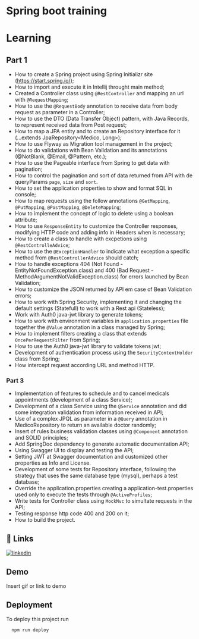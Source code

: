 # Spring boot training

# Learning

## Part 1

- How to create a Spring project using Spring Initializr site (https://start.spring.io/);
- How to import and execute it in Intellij throught main method;
- Created a Controller class using `@RestController` and mapping an url with `@RequestMapping`;
- How to use the `@RequestBody` annotation to receive data from body request as parameter in a Controller;
- How to use the DTO (Data Transfer Object) pattern, with Java Records, to represent received data from Post request;
- How to map a JPA entity and to create an Repository interface for it (...extends JpaRepository<Medico, Long>);
- How to use Flyway as Migration tool management in the project;
- How to do validations with Bean Validation and its annotations (@NotBlank, @Email, @Pattern, etc.);
- How to use the Pageable interface from Spring to get data with pagination;
- How to control the pagination and sort of data returned from API with de queryParams `page`, `size` and `sort`.
- How to set the application properties to show and format SQL in console;
- How to map requests using the follow annotations `@GetMapping`, `@PutMapping`, `@PostMapping`, `@DeleteMapping`;
- How to implement the concept of logic to delete using a boolean attribute;
- How to use `ResponseEntity` to customize the Controller responses, modifying HTTP code and adding info in Headers when is necessary;
- How to create a class to handle with excpetions using `@RestControlleAdvice`;
- How to use the `@ExceptionHandler` to indicate what exception a specific method from `@RestControllerAdvice` should catch;
- How to handle exceptions 404 (Not Found - EntityNotFoundException.class) and 400 (Bad Request - MethodArgumentNotValidException.class) for errors launched by Bean Validation;
- How to customize the JSON returned by API em case of Bean Validation errors;
- How to work with Spring Security, implementing it and changing the default settings (Statefull) to work with a Rest api (Stateless);
- Work with Auth0 java-jwt library to generate tokens;
- How to work with environment variables in `application.properties` file together the `@Value` annotation in a class managed by Spring;
- How to implement filters creating a class that extends `OncePerRequestFilter` from Spring;
- How to use the Auth0 java-jwt library to validate tokens jwt;
- Development of authentication process using the `SecurityContextHolder` class from Spring;
- How intercept request according URL and method HTTP.

### Part 3

- Implementation of features to schedule and to cancel medicals appointments (development of a class Service);
- Development of a class Service using the `@Service` annotation and did some integration validation from information received in API;
- Use of a complex JPQL as parameter in a `@Query` annotation in MedicoRepository to return an available doctor randomly;
- Insert of rules business validation classes using `@Component` annotation and SOLID principles;
- Add SpringDoc dependency to generate automatic documentation API;
- Using Swagger UI to display and testing the API;
- Setting JWT at Swagger documentation and customized other properties as Info and License.
- Development of some tests for Repository interface, following the strategy that uses the same database type (mysql), perhaps a test database;
- Override the application.properties creating a application-test.properties used only to execute the tests through `@ActiveProfiles`;
- Write tests for Controller class using `MockMvc` to simultate requests in the API;
- Testing response http code 400 and 200 on it;
- How to build the project.

## 🔗 Links

[![linkedin](https://img.shields.io/badge/linkedin-0A66C2?style=for-the-badge&logo=linkedin&logoColor=white)](https://www.linkedin.com/in/vitorgonzaga/)

## Demo

Insert gif or link to demo

## Deployment

To deploy this project run

```bash
  npm run deploy
```

